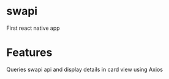 # swapi
First react native app

# Features
Queries swapi api and display details in card view using Axios
